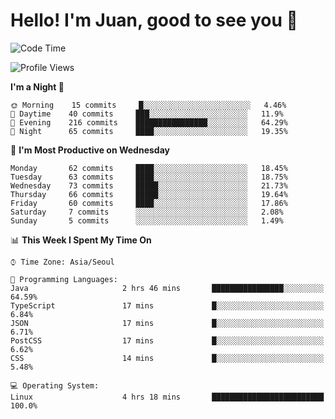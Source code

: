 # Hello! I'm Juan, good to see you 👋

<!--
**Y-k-Y/Y-k-Y** is a ✨ _special_ ✨ repository because its `README.md` (this file) appears on your GitHub profile.

Here are some ideas to get you started:

- 🔭 I’m currently working on ...
- 🌱 I’m currently learning ...
- 👯 I’m looking to collaborate on ...
- 🤔 I’m looking for help with ...
- 💬 Ask me about ...
- 📫 How to reach me: ...
- 😄 Pronouns: ...
- ⚡ Fun fact: ...
-->
<!--
![Profile views](https://gpvc.arturio.dev/Y-k-Y)

[![Omid Nikrah StackOverflow](https://github-readme-stackoverflow.vercel.app/?userID=9517076)](https://stackoverflow.com/users/9517076/i-have-10-fingers)
-->

<!--START_SECTION:waka-->
![Code Time](http://img.shields.io/badge/Code%20Time-0%20secs-blue)

![Profile Views](http://img.shields.io/badge/Profile%20Views-0-blue)

**I'm a Night 🦉** 

```text
🌞 Morning    15 commits     █░░░░░░░░░░░░░░░░░░░░░░░░   4.46% 
🌆 Daytime    40 commits     ███░░░░░░░░░░░░░░░░░░░░░░   11.9% 
🌃 Evening    216 commits    ████████████████░░░░░░░░░   64.29% 
🌙 Night      65 commits     ████░░░░░░░░░░░░░░░░░░░░░   19.35%

```
📅 **I'm Most Productive on Wednesday** 

```text
Monday       62 commits     ████░░░░░░░░░░░░░░░░░░░░░   18.45% 
Tuesday      63 commits     ████░░░░░░░░░░░░░░░░░░░░░   18.75% 
Wednesday    73 commits     █████░░░░░░░░░░░░░░░░░░░░   21.73% 
Thursday     66 commits     █████░░░░░░░░░░░░░░░░░░░░   19.64% 
Friday       60 commits     ████░░░░░░░░░░░░░░░░░░░░░   17.86% 
Saturday     7 commits      ░░░░░░░░░░░░░░░░░░░░░░░░░   2.08% 
Sunday       5 commits      ░░░░░░░░░░░░░░░░░░░░░░░░░   1.49%

```


📊 **This Week I Spent My Time On** 

```text
⌚︎ Time Zone: Asia/Seoul

💬 Programming Languages: 
Java                     2 hrs 46 mins       ████████████████░░░░░░░░░   64.59% 
TypeScript               17 mins             █░░░░░░░░░░░░░░░░░░░░░░░░   6.84% 
JSON                     17 mins             █░░░░░░░░░░░░░░░░░░░░░░░░   6.71% 
PostCSS                  17 mins             █░░░░░░░░░░░░░░░░░░░░░░░░   6.62% 
CSS                      14 mins             █░░░░░░░░░░░░░░░░░░░░░░░░   5.48%

💻 Operating System: 
Linux                    4 hrs 18 mins       █████████████████████████   100.0%

```


<!--END_SECTION:waka-->
